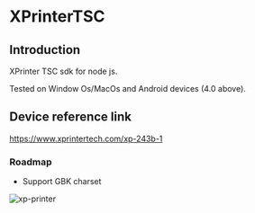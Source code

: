 # XPrinterTSC
## Introduction
XPrinter TSC sdk for node js.

Tested on Window Os/MacOs and Android devices (4.0 above).

## Device reference link
https://www.xprintertech.com/xp-243b-1

### Roadmap
- Support GBK charset

<img src="https://github.com/ThinhVu/XPrinterTSC/blob/main/sample.jpg?raw=true" alt="xp-printer">
